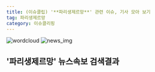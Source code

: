 ```yaml
---
title: (이슈클립) '**파리생제르망**' 관련 이슈, 기사 모아 보기
tag: 파리생제르망
category: 이슈클리핑
---
```

![wordcloud](https://s3.ap-northeast-2.amazonaws.com/lyrics101-wordcloud/2018-10-04-1538590260.png)
![news_img](https://user-images.githubusercontent.com/42597476/44507050-1206f400-a6e4-11e8-8d98-7ffbfebb353f.png)
## **'**파리생제르망**'** 뉴스속보 검색결과

